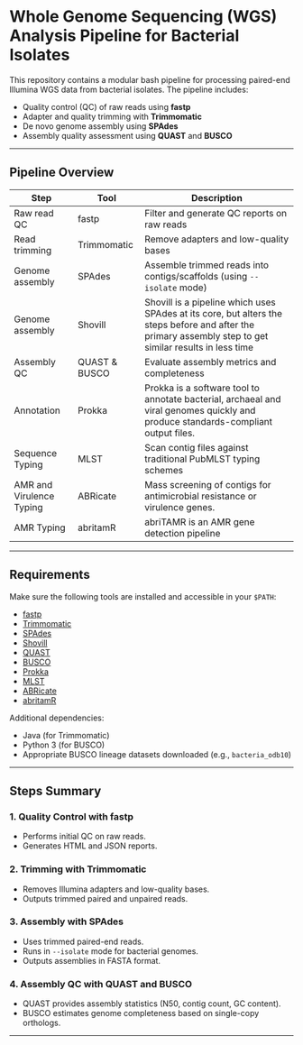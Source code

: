 # Whole Genome Sequencing (WGS) Analysis Pipeline for Bacterial Isolates

This repository contains a modular bash pipeline for processing paired-end Illumina WGS data from bacterial isolates. The pipeline includes:

- Quality control (QC) of raw reads using **fastp**
- Adapter and quality trimming with **Trimmomatic**
- De novo genome assembly using **SPAdes**
- Assembly quality assessment using **QUAST** and **BUSCO**

---

## Pipeline Overview

| Step             | Tool          | Description                                 |
|------------------|---------------|---------------------------------------------|
| Raw read QC      | fastp         | Filter and generate QC reports on raw reads |
| Read trimming    | Trimmomatic   | Remove adapters and low-quality bases       |
| Genome assembly  | SPAdes        | Assemble trimmed reads into contigs/scaffolds (using `--isolate` mode) |
| Genome assembly  | Shovill       | Shovill is a pipeline which uses SPAdes at its core, but alters the steps before and after the primary assembly step to get similar results in less time |
| Assembly QC      | QUAST & BUSCO | Evaluate assembly metrics and completeness  |
| Annotation       | Prokka        |Prokka is a software tool to annotate bacterial, archaeal and viral genomes quickly and produce standards-compliant output files. |
| Sequence Typing  | MLST          | Scan contig files against traditional PubMLST typing schemes |
| AMR and Virulence Typing       | ABRicate      | Mass screening of contigs for antimicrobial resistance or virulence genes. |
| AMR Typing       | abritamR      | abriTAMR is an AMR gene detection pipeline |

---

## Requirements

Make sure the following tools are installed and accessible in your `$PATH`:

- [fastp](https://github.com/OpenGene/fastp)
- [Trimmomatic](http://www.usadellab.org/cms/?page=trimmomatic)
- [SPAdes](http://cab.spbu.ru/software/spades/)
- [Shovill](https://github.com/tseemann/shovill)
- [QUAST](http://quast.sourceforge.net/)
- [BUSCO](https://busco.ezlab.org/)
- [Prokka](https://github.com/tseemann/prokka)
- [MLST](https://github.com/tseemann/mlst)
- [ABRicate ](https://github.com/tseemann/abricate)
- [abritamR ](https://github.com/MDU-PHL/abritamr)


Additional dependencies:
- Java (for Trimmomatic)
- Python 3 (for BUSCO)
- Appropriate BUSCO lineage datasets downloaded (e.g., `bacteria_odb10`)
  
---

## Steps Summary

### 1. Quality Control with fastp

- Performs initial QC on raw reads.
- Generates HTML and JSON reports.

### 2. Trimming with Trimmomatic

- Removes Illumina adapters and low-quality bases.
- Outputs trimmed paired and unpaired reads.

### 3. Assembly with SPAdes

- Uses trimmed paired-end reads.
- Runs in `--isolate` mode for bacterial genomes.
- Outputs assemblies in FASTA format.

### 4. Assembly QC with QUAST and BUSCO

- QUAST provides assembly statistics (N50, contig count, GC content).
- BUSCO estimates genome completeness based on single-copy orthologs.

---





